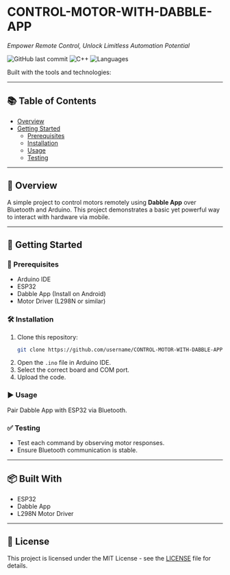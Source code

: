 # CONTROL-MOTOR-WITH-DABBLE-APP

*Empower Remote Control, Unlock Limitless Automation Potential*

![GitHub last commit](https://img.shields.io/github/last-commit/ficrammanifur/CONTROL-MOTOR-WITH-DABBLE-APP?label=last%20commit)
![C++](https://img.shields.io/badge/language-C++-blue)
![Languages](https://img.shields.io/github/languages/count/ficrammanifur/CONTROL-MOTOR-WITH-DABBLE-APP)

Built with the tools and technologies:

---

## 📚 Table of Contents

- [Overview](#overview)
- [Getting Started](#getting-started)
  - [Prerequisites](#prerequisites)
  - [Installation](#installation)
  - [Usage](#usage)
  - [Testing](#testing)

---

## 📝 Overview

A simple project to control motors remotely using **Dabble App** over Bluetooth and Arduino. This project demonstrates a basic yet powerful way to interact with hardware via mobile.

---

## 🚀 Getting Started

### 🔧 Prerequisites

- Arduino IDE
- ESP32
- Dabble App (Install on Android)
- Motor Driver (L298N or similar)

### 🛠 Installation

1. Clone this repository:
    ```bash
    git clone https://github.com/username/CONTROL-MOTOR-WITH-DABBLE-APP.git
    ```
2. Open the `.ino` file in Arduino IDE.
3. Select the correct board and COM port.
4. Upload the code.

### ▶️ Usage

Pair Dabble App with ESP32 via Bluetooth.

### ✅ Testing

- Test each command by observing motor responses.
- Ensure Bluetooth communication is stable.

---

## 📦 Built With

- ESP32
- Dabble App
- L298N Motor Driver

---

## 📜 License

This project is licensed under the MIT License - see the [LICENSE](LICENSE) file for details.
